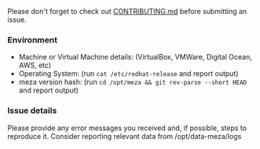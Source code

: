 Please don't forget to check out [CONTRIBUTING.md](https://github.com/enterprisemediawiki/meza/blob/master/CONTRIBUTING.md) before submitting an issue.

### Environment

- Machine or Virtual Machine details: (VirtualBox, VMWare, Digital Ocean, AWS, etc)
- Operating System: (run `cat /etc/redhat-release` and report output)
- meza version hash: (run `cd /opt/meza && git rev-parse --short HEAD` and report output)

### Issue details

Please provide any error messages you received and, if possible, steps to reproduce it. Consider reporting relevant data from /opt/data-meza/logs
